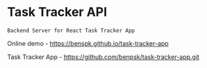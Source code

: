 # Task Tracker API 
`Backend Server for React Task Tracker App`

Online demo - https://benspk.github.io/task-tracker-app

Task Tracker App - https://github.com/benpsk/task-tracker-app.git